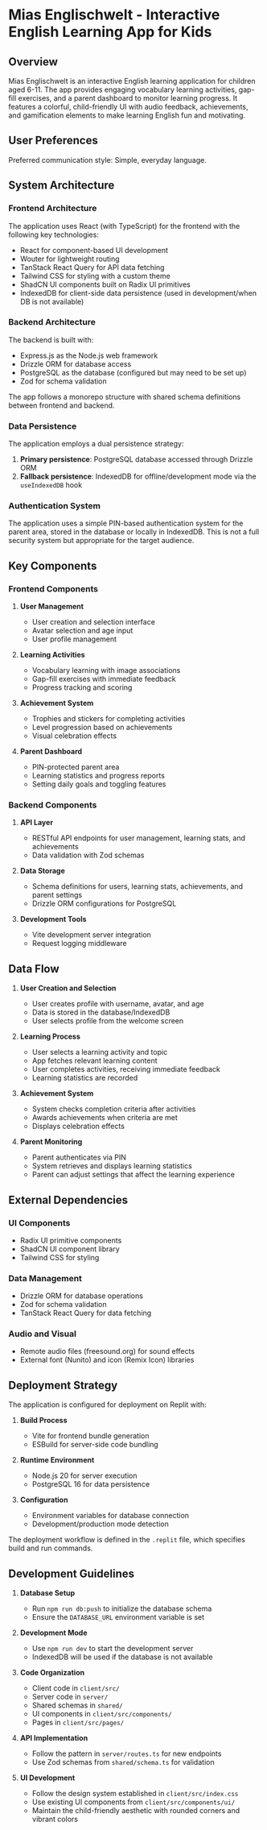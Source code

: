 # Mias Englischwelt - Interactive English Learning App for Kids

## Overview

Mias Englischwelt is an interactive English learning application for children aged 6-11. The app provides engaging vocabulary learning activities, gap-fill exercises, and a parent dashboard to monitor learning progress. It features a colorful, child-friendly UI with audio feedback, achievements, and gamification elements to make learning English fun and motivating.

## User Preferences

Preferred communication style: Simple, everyday language.

## System Architecture

### Frontend Architecture

The application uses React (with TypeScript) for the frontend with the following key technologies:
- React for component-based UI development
- Wouter for lightweight routing
- TanStack React Query for API data fetching
- Tailwind CSS for styling with a custom theme
- ShadCN UI components built on Radix UI primitives
- IndexedDB for client-side data persistence (used in development/when DB is not available)

### Backend Architecture

The backend is built with:
- Express.js as the Node.js web framework
- Drizzle ORM for database access
- PostgreSQL as the database (configured but may need to be set up)
- Zod for schema validation

The app follows a monorepo structure with shared schema definitions between frontend and backend.

### Data Persistence

The application employs a dual persistence strategy:
1. **Primary persistence**: PostgreSQL database accessed through Drizzle ORM
2. **Fallback persistence**: IndexedDB for offline/development mode via the `useIndexedDB` hook

### Authentication System

The application uses a simple PIN-based authentication system for the parent area, stored in the database or locally in IndexedDB. This is not a full security system but appropriate for the target audience.

## Key Components

### Frontend Components

1. **User Management**
   - User creation and selection interface
   - Avatar selection and age input
   - User profile management

2. **Learning Activities**
   - Vocabulary learning with image associations
   - Gap-fill exercises with immediate feedback
   - Progress tracking and scoring

3. **Achievement System**
   - Trophies and stickers for completing activities
   - Level progression based on achievements
   - Visual celebration effects

4. **Parent Dashboard**
   - PIN-protected parent area
   - Learning statistics and progress reports
   - Setting daily goals and toggling features

### Backend Components

1. **API Layer**
   - RESTful API endpoints for user management, learning stats, and achievements
   - Data validation with Zod schemas

2. **Data Storage**
   - Schema definitions for users, learning stats, achievements, and parent settings
   - Drizzle ORM configurations for PostgreSQL

3. **Development Tools**
   - Vite development server integration
   - Request logging middleware

## Data Flow

1. **User Creation and Selection**
   - User creates profile with username, avatar, and age
   - Data is stored in the database/IndexedDB
   - User selects profile from the welcome screen

2. **Learning Process**
   - User selects a learning activity and topic
   - App fetches relevant learning content
   - User completes activities, receiving immediate feedback
   - Learning statistics are recorded

3. **Achievement System**
   - System checks completion criteria after activities
   - Awards achievements when criteria are met
   - Displays celebration effects

4. **Parent Monitoring**
   - Parent authenticates via PIN
   - System retrieves and displays learning statistics
   - Parent can adjust settings that affect the learning experience

## External Dependencies

### UI Components
- Radix UI primitive components
- ShadCN UI component library
- Tailwind CSS for styling

### Data Management
- Drizzle ORM for database operations
- Zod for schema validation
- TanStack React Query for data fetching

### Audio and Visual
- Remote audio files (freesound.org) for sound effects
- External font (Nunito) and icon (Remix Icon) libraries

## Deployment Strategy

The application is configured for deployment on Replit with:

1. **Build Process**
   - Vite for frontend bundle generation
   - ESBuild for server-side code bundling

2. **Runtime Environment**
   - Node.js 20 for server execution
   - PostgreSQL 16 for data persistence

3. **Configuration**
   - Environment variables for database connection
   - Development/production mode detection

The deployment workflow is defined in the `.replit` file, which specifies build and run commands.

## Development Guidelines

1. **Database Setup**
   - Run `npm run db:push` to initialize the database schema
   - Ensure the `DATABASE_URL` environment variable is set

2. **Development Mode**
   - Use `npm run dev` to start the development server
   - IndexedDB will be used if the database is not available

3. **Code Organization**
   - Client code in `client/src/`
   - Server code in `server/`
   - Shared schemas in `shared/`
   - UI components in `client/src/components/`
   - Pages in `client/src/pages/`

4. **API Implementation**
   - Follow the pattern in `server/routes.ts` for new endpoints
   - Use Zod schemas from `shared/schema.ts` for validation

5. **UI Development**
   - Follow the design system established in `client/src/index.css`
   - Use existing UI components from `client/src/components/ui/`
   - Maintain the child-friendly aesthetic with rounded corners and vibrant colors